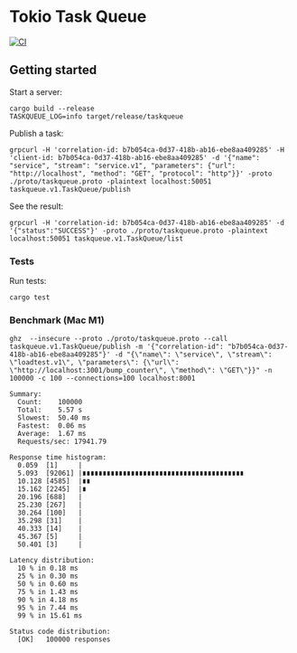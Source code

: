 # Tokio Task Queue
[![CI](https://github.com/yellowred/tokio-task-queue/actions/workflows/github-actions.yml/badge.svg)](https://github.com/yellowred/tokio-task-queue/actions/workflows/github-actions.yml)

## Getting started
Start a server:
```
cargo build --release
TASKQUEUE_LOG=info target/release/taskqueue
```

Publish a task:
```
grpcurl -H 'correlation-id: b7b054ca-0d37-418b-ab16-ebe8aa409285' -H 'client-id: b7b054ca-0d37-418b-ab16-ebe8aa409285' -d '{"name": "service", "stream": "service.v1", "parameters": {"url": "http://localhost", "method": "GET", "protocol": "http"}}' -proto ./proto/taskqueue.proto -plaintext localhost:50051 taskqueue.v1.TaskQueue/publish
```

See the result:
```
grpcurl -H 'correlation-id: b7b054ca-0d37-418b-ab16-ebe8aa409285' -d '{"status":"SUCCESS"}' -proto ./proto/taskqueue.proto -plaintext localhost:50051 taskqueue.v1.TaskQueue/list
```

### Tests

Run tests:
```
cargo test
```

### Benchmark (Mac M1)

```
ghz  --insecure --proto ./proto/taskqueue.proto --call taskqueue.v1.TaskQueue/publish -m '{"correlation-id": "b7b054ca-0d37-418b-ab16-ebe8aa409285"}' -d "{\"name\": \"service\", \"stream\": \"loadtest.v1\", \"parameters\": {\"url\": \"http://localhost:3001/bump_counter\", \"method\": \"GET\"}}" -n 100000 -c 100 --connections=100 localhost:8001

Summary:
  Count:	100000
  Total:	5.57 s
  Slowest:	50.40 ms
  Fastest:	0.06 ms
  Average:	1.67 ms
  Requests/sec:	17941.79

Response time histogram:
  0.059  [1]     |
  5.093  [92061] |∎∎∎∎∎∎∎∎∎∎∎∎∎∎∎∎∎∎∎∎∎∎∎∎∎∎∎∎∎∎∎∎∎∎∎∎∎∎∎∎
  10.128 [4585]  |∎∎
  15.162 [2245]  |∎
  20.196 [688]   |
  25.230 [267]   |
  30.264 [100]   |
  35.298 [31]    |
  40.333 [14]    |
  45.367 [5]     |
  50.401 [3]     |

Latency distribution:
  10 % in 0.18 ms
  25 % in 0.30 ms
  50 % in 0.60 ms
  75 % in 1.43 ms
  90 % in 4.18 ms
  95 % in 7.44 ms
  99 % in 15.61 ms

Status code distribution:
  [OK]   100000 responses
```
